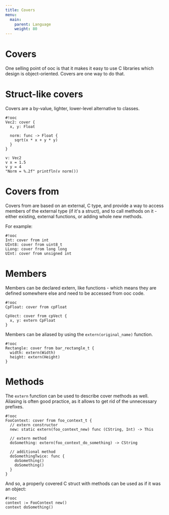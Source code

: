 ```yaml
---
title: Covers
menu:
  main:
    parent: Language
    weight: 80
---
```


# Covers

One selling point of ooc is that it makes it easy to use C libraries which
design is object-oriented. Covers are one way to do that.

# Struct-like covers

Covers are a by-value, lighter, lower-level alternative to classes.

    #!ooc
    Vec2: cover {
      x, y: Float

      norm: func -> Float {
        sqrt(x * x + y * y)
      }
    }

    v: Vec2
    v x = 1.5
    v y = 4
    "Norm = %.2f" printfln(v norm())

# Covers from

Covers from are based on an external, C type, and provide a way to access
members of the external type (if it's a struct), and to call methods on it -
either existing, external functions, or adding whole new methods.

For example:

    #!ooc
    Int: cover from int
    UInt8: cover from uint8_t
    LLong: cover from long long
    UInt: cover from unsigned int

# Members

Members can be declared extern, like functions - which means they are defined
somewhere else and need to be accessed from ooc code.

    #!ooc
    CpFloat: cover from cpFloat

    CpVect: cover from cpVect {
      x, y: extern CpFloat
    }

Members can be aliased by using the `extern(original_name)` function.

    #!ooc
    Rectangle: cover from bar_rectangle_t {
      width: extern(Width)
      height: extern(Height)
    }

# Methods

The `extern` function can be used to describe cover methods as well. Aliasing is
often good practice, as it allows to get rid of the unnecessary prefixes.

    #!ooc
    FooContext: cover from foo_context_t {
      // extern constructor
      new: static extern(foo_context_new) func (CString, Int) -> This

      // extern method
      doSomething: extern(foo_context_do_something) -> CString

      // additional method
      doSomethingTwice: func {
        doSomething()
        doSomething()
      }
    }

And so, a properly covered C struct with methods can be used as if it was an object:

    #!ooc
    context := FooContext new()
    context doSomething()

